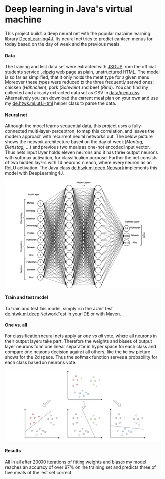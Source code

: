 # Deep learning in Java's virtual machine
This project builds a deep neural net with the popular machine learning library [DeepLearning4J](https://deeplearning4j.org/).
Its neural net tries to predict canteen menus for today based on the day of week and the previous meals.

#### Data
The training and test data set were extracted with [JSOUP](https://jsoup.org/) from the official 
[students service Leipzig](https://www.studentenwerk-leipzig.de/mensen-cafeterien/speiseplan)
web page as plain, unstructured HTML. The model is so far as simplified, that it only 
holds the meat type for a given menu. Moreover these types were reduced to the three frequently served ones: chicken 
(*Hähnchen*), pork (*Schwein*) and beef (*Rind*). You can find my collected and already extracted data set as CSV in 
[data/menu.csv](https://github.com/erohkohl/ml-jvm/blob/master/data/menu.csv). Alternatively you can download the 
current meal plan on your own and use my 
[de.htwk.ml.util.Html](https://github.com/erohkohl/ml-jvm/blob/master/src/main/java/de/htwk/ml/util/Html.java) 
helper class to parse the data.

#### Neural net
Although the model learns sequential data, this project uses a fully-connected multi-layer-perceptron, to map this 
correlation, and leaves the modern approach with recurrent neural networks out. The below picture shows the network 
architecture based on the day of week (*Montag, Dienstag,* ...) and previous two meals as one-hot encoded input vector.
Thus nets input layer holds eleven neurons and it has three output neurons with softmax activation, for classification 
purpose. Further the net consists of two hidden layers with 14 neurons in each, where every neuron as an ReLU activation. 
The Java class 
[de.htwk.ml.deep.Network](https://github.com/erohkohl/ml-jvm/blob/master/src/main/java/de/htwk/ml/deep/Network.java) 
implements this model with DeepLearning4J.

![net](docs/net.png)

#### Train and test model
To train and test this model, simply run the JUnit test 
[de.htwk.ml.deep.NetworkTest](https://github.com/erohkohl/ml-jvm/blob/master/src/test/java/de/htwk/ml/deep/NetworkTest.java) 
in your IDE or with Maven.

#### One vs. all
For classification neural nets apply an *one vs all* vote, where all neurons in their output layers take part. Therefore 
the weights and biases of output layer neurons form one linear separator in hyper space for each class and compare one 
neurons decision against all others, like the below picture shows for the 2d space. Thus the softmax function serves a 
probability for each class based on neurons vote.

![one vs all](docs/one_vs_all.png)

#### Results
All in all after 20000 iterations of fitting weights and biases my model reaches an accuracy of over 97% on the training
set and predicts three of five meals of the test set correct.